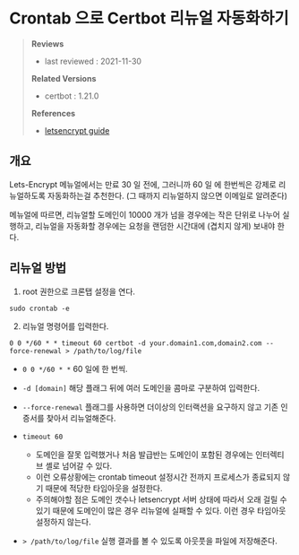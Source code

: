 # Crontab 으로 Certbot 리뉴얼 자동화하기

> **Reviews**
>
> - last reviewed : 2021-11-30
>
> **Related Versions**
>
> - certbot : 1.21.0
>
> **References**
>
> * [letsencrypt guide](https://letsencrypt.org/docs/integration-guide/#when-to-renew)



## 개요

Lets-Encrypt 메뉴얼에서는 만료 30 일 전에, 그러니까 60 일 에 한번씩은 강제로 리뉴얼하도록 자동화하는걸 추천한다. (그 때까지 리뉴얼하지 않으면 이메일로 알려준다)

메뉴얼에 따르면, 리뉴얼할 도메인이 10000 개가 넘을 경우에는 작은 단위로 나누어 실행하고, 리뉴얼을 자동화할 경우에는 요청을 랜덤한 시간대에 (겹치지 않게) 보내야 한다.



## 리뉴얼 방법

1. root 권한으로 크론탭 설정을 연다.

```shell
sudo crontab -e
```

2. 리뉴얼 명령어를 입력한다.

```crontab
0 0 */60 * * timeout 60 certbot -d your.domain1.com,domain2.com --force-renewal > /path/to/log/file
```

* `0 0 */60 * *` 60 일에 한 번씩.

* `-d [domain]` 해당 플래그 뒤에 여러 도메인을 콤마로 구분하여 입력한다.

* `--force-renewal` 플래그를 사용하면 더이상의 인터랙션을 요구하지 않고 기존 인증서를 찾아서 리뉴얼해준다.

* `timeout 60`

  * 도메인을 잘못 입력했거나 처음 발급반는 도메인이 포함된 경우에는 인터렉티브 셸로 넘어갈 수 있다. 
  * 이런 오류상황에는 crontab timeout 설정시간 전까지 프로세스가 종료되지 않기 때문에 적당한 타임아웃을 설정한다.
  * 주의해야할 점은 도메인 갯수나 letsencrypt 서버 상태에 따라서 오래 걸릴 수 있기 때문에 도메인이 많은 경우 리뉴얼에 실패할 수 있다. 이런 경우 타임아웃 설정하지 않는다.

* `> /path/to/log/file` 실행 결과를 볼 수 있도록 아웃풋을 파일에 저장해준다. 

  

